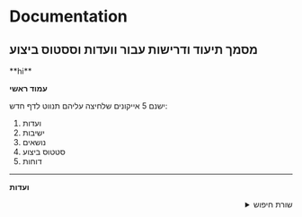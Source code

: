 # Documentation
מסמך תיעוד ודרישות עבור וועדות וססטוס ביצוע
---
<div>**hi**</div>

**עמוד ראשי**

ישנם 5 אייקונים שלחיצה עליהם תנווט לדף חדש:
1. ועדות
2. ישיבות
3. נושאים
4. סטטוס ביצוע
5. דוחות

---
**ועדות**
<details align="right">
  <summary>שורת חיפוש</summary>
  פה יהיה כפתור
</details>
